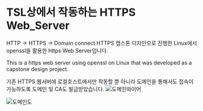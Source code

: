# TSL상에서 작동하는 HTTPS Web_Server
HTTP -> HTTPS -> Domain connect HTTPS
캡스톤 디자인으로 진행한 Linux에서 openssl을 활용한 https Web Server입니다.

This is a https web server using openssl on Linux that was developed as a capstone design project.

기존 HTTPS 웹서버에 로컬호스트에서만 작동할 뿐 아니라 도메인을 통해서도 접속이 가능하도록 
도메인 및 CA도 발급받았습니다.
![도메인와이어](https://github.com/Peace-Min/HTTPS-WebServer/assets/128281240/62193ae7-077e-447a-8b2a-99634c8b634a)


![도메인도](https://github.com/Peace-Min/HTTPS-WebServer/assets/128281240/c36d8cf2-aae7-4fdb-80e2-a6c35237634f)
